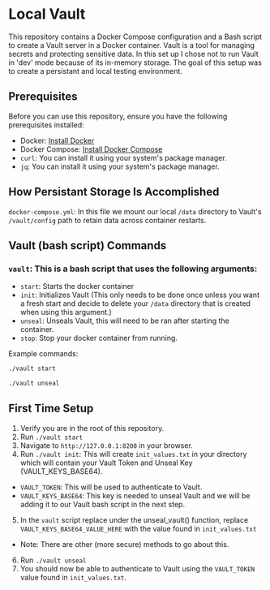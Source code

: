 

# Local Vault

This repository contains a Docker Compose configuration and a Bash script to create a Vault server in a Docker container. Vault is a tool for managing secrets and protecting sensitive data. In this set up I chose not to run Vault in 'dev' mode because of its in-memory storage. The goal of this setup was to create a persistant and local testing environment.

## Prerequisites

Before you can use this repository, ensure you have the following prerequisites installed:

- Docker: [Install Docker](https://docs.docker.com/get-docker/)
- Docker Compose: [Install Docker Compose](https://docs.docker.com/compose/install/)
- `curl`: You can install it using your system's package manager.
- `jq`: You can install it using your system's package manager.

## How Persistant Storage Is Accomplished

`docker-compose.yml`: In this file we mount our local `/data` directory to Vault's `/vault/config` path to retain data across container restarts.

## Vault (bash script) Commands

### `vault`: This is a bash script that uses the following arguments:
- `start`: Starts the docker container
- `init`: Initializes Vault (This only needs to be done once unless you want a fresh start and decide to delete your `/data` directory that is created when using this argument.)
- `unseal`: Unseals Vault, this will need to be ran after starting the container.
- `stop`: Stop your docker container from running.

 Example commands:

```bash
./vault start
```

```bash
./vault unseal
```

## First Time Setup 

1. Verify you are in the root of this repository.
2. Run `./vault start`
3. Navigate to `http://127.0.0.1:8200` in your browser.
4. Run `./vault init`: This will create `init_values.txt` in your directory which will contain your Vault Token and Unseal Key (VAULT_KEYS_BASE64).
- `VAULT_TOKEN`: This will be used to authenticate to Vault.
- `VAULT_KEYS_BASE64`: This key is needed to unseal Vault and we will be adding it to our Vault bash script in the next step.
5. In  the `vault` script replace under the unseal_vault() function, replace `VAULT_KEYS_BASE64_VALUE_HERE` with the value found in `init_values.txt`
- Note: There are other (more secure) methods to go about this.
6. Run `./vault unseal`
7. You should now be able to authenticate to Vault using the `VAULT_TOKEN` value found in `init_values.txt`.
